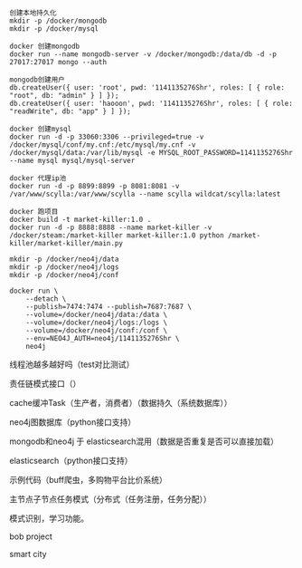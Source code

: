 ```shell
创建本地持久化
mkdir -p /docker/mongodb
mkdir -p /docker/mysql

docker 创建mongodb
docker run --name mongodb-server -v /docker/mongodb:/data/db -d -p 27017:27017 mongo --auth

mongodb创建用户
db.createUser({ user: 'root', pwd: '1141135276Shr', roles: [ { role: "root", db: "admin" } ] });
db.createUser({ user: 'haooon', pwd: '1141135276Shr', roles: [ { role: "readWrite", db: "app" } ] });

docker 创建mysql
docker run -d -p 33060:3306 --privileged=true -v /docker/mysql/conf/my.cnf:/etc/mysql/my.cnf -v /docker/mysql/data:/var/lib/mysql -e MYSQL_ROOT_PASSWORD=1141135276Shr --name mysql mysql/mysql-server

docker 代理ip池
docker run -d -p 8899:8899 -p 8081:8081 -v /var/www/scylla:/var/www/scylla --name scylla wildcat/scylla:latest

docker 跑项目
docker build -t market-killer:1.0 .
docker run -d -p 8888:8888 --name market-killer -v /docker/steam:/market-killer market-killer:1.0 python /market-killer/market-killer/main.py

mkdir -p /docker/neo4j/data
mkdir -p /docker/neo4j/logs
mkdir -p /docker/neo4j/conf

docker run \
    --detach \
    --publish=7474:7474 --publish=7687:7687 \
    --volume=/docker/neo4j/data:/data \
    --volume=/docker/neo4j/logs:/logs \
    --volume=/docker/neo4j/conf:/conf \
    --env=NEO4J_AUTH=neo4j/1141135276Shr \
    neo4j

```



线程池越多越好吗（test对比测试）

责任链模式接口（）

cache缓冲Task（生产者，消费者）（数据持久（系统数据库））

neo4j图数据库（python接口支持）

mongodb和neo4j 于 elasticsearch混用（数据是否重复是否可以直接加载）

elasticsearch（python接口支持）

示例代码（buff爬虫，多购物平台比价系统）

主节点子节点任务模式（分布式（任务注册，任务分配））

模式识别，学习功能。

bob project

smart city


